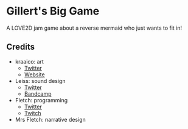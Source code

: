 # Gillert's Big Game
A LOVE2D jam game about a reverse mermaid who just wants to fit in!

## Credits
- kraaico: art
    - [Twitter](https://twitter.com/kraaico)
    - [Website](https://kraaico.carrd.co/)
- Leiss: sound design
    - [Twitter](https://twitter.com/leissMusic)
    - [Bandcamp](https://leiss.bandcamp.com/)
- Fletch: programming
    - [Twitter](https://twitter.com/fletchmakes)
    - [Twitch](https://twitch.tv/fletchmakes)
- Mrs Fletch: narrative design
